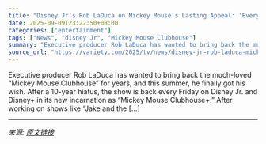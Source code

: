 ```yaml
---
title: "Disney Jr’s Rob LaDuca on Mickey Mouse’s Lasting Appeal: ‘Everybody Wants a Good Friend, and That’s What Mickey Is’"
date: 2025-09-09T23:22:50+08:00
categories: ["entertainment"]
tags: ["News", "disney Jr", "Mickey Mouse Clubhouse"]
summary: "Executive producer Rob LaDuca has wanted to bring back the much-loved &#8220;Mickey Mouse Clubhouse&#8221; for years, and this summer, he finally got his wish. After a 10-year hiatus, the show is back"
source_url: "https://variety.com/2025/tv/news/disney-jr-rob-laduca-mickey-mouse-clubhouse-1236511795/"
---
```


Executive producer Rob LaDuca has wanted to bring back the much-loved &#8220;Mickey Mouse Clubhouse&#8221; for years, and this summer, he finally got his wish. After a 10-year hiatus, the show is back every Friday on Disney Jr. and Disney+ in its new incarnation as “Mickey Mouse Clubhouse+.” After working on shows like “Jake and the [&#8230;]

---

*来源: [原文链接](https://variety.com/2025/tv/news/disney-jr-rob-laduca-mickey-mouse-clubhouse-1236511795/)*
